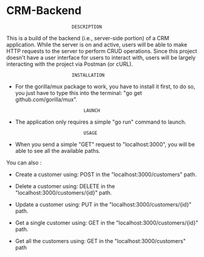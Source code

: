 # CRM-Backend

							DESCRIPTION

This is a build of the backend (i.e., server-side portion) of a CRM application. 
While the server is on and active, users will be able to make HTTP requests to the server to perform CRUD operations.
Since this project doesn't have a user interface for users to interact with, users will be largely interacting with the project via Postman (or cURL).
							
							INSTALLATION
							
- For the gorilla/mux package to work, you have to install it first, to do so, you just have to type this into the terminal:
"go get github.com/gorilla/mux".


							   LAUNCH
							   
- The application only requires a simple "go run" command to launch.
							
							   USAGE

- When you send a simple "GET" request to "localhost:3000", you will be able to see all the available paths.

You can also :

- Create a customer using: POST in the "localhost:3000/customers" path.

- Delete a customer using: DELETE in the "localhost:3000/customers/{id}" path.

- Update a customer using: PUT in the "localhost:3000/customers/{id}" path.

- Get a single customer using: GET in the "localhost:3000/customers/{id}" path.

- Get all the customers using: GET in the "localhost:3000/customers" path

